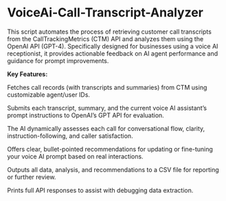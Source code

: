 # VoiceAi-Call-Transcript-Analyzer
This script automates the process of retrieving customer call transcripts from the CallTrackingMetrics (CTM) API and analyzes them using the OpenAI API (GPT-4). Specifically designed for businesses using a voice AI receptionist, it provides actionable feedback on AI agent performance and guidance for prompt improvements.

**Key Features:**

Fetches call records (with transcripts and summaries) from CTM using customizable agent/user IDs.

Submits each transcript, summary, and the current voice AI assistant’s prompt instructions to OpenAI’s GPT API for evaluation.

The AI dynamically assesses each call for conversational flow, clarity, instruction-following, and caller satisfaction.

Offers clear, bullet-pointed recommendations for updating or fine-tuning your voice AI prompt based on real interactions.

Outputs all data, analysis, and recommendations to a CSV file for reporting or further review.

Prints full API responses to assist with debugging data extraction.
